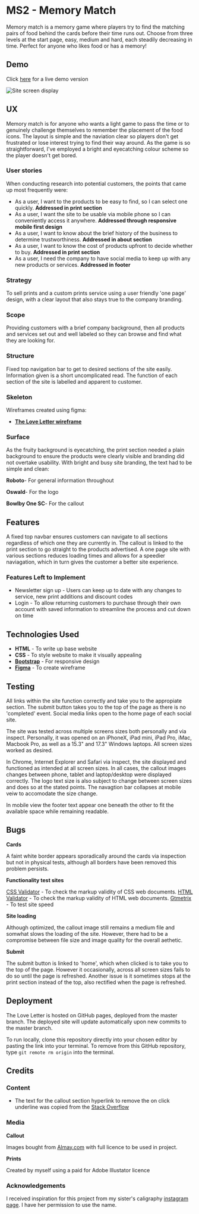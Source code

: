 # MS2 - Memory Match

Memory match is a memory game where players try to find the matching pairs of food behind the cards before their time runs out. Choose from three levels at the start page, easy, medium and hard, each steadily decreasing in time. Perfect for anyone who likes food or has a memory!  


## Demo

Click [here](https://darlyn-lurikah.github.io/MS1-The-Love-Letter/) for a live demo version

![Site screen display](https://github.com/Darlyn-Lurikah/MS2--Memory-Match2/blob/master/assets/Memory%20match%20screens%20screenshot.png)



## UX

Memory match is for anyone who wants a light game to pass the time or to genuinely challenge themselves to remember the placement of the food icons. The layout is simple and the naviation clear so players don't get frustrated or lose interest trying to find their way around. As the game is so straightforward, I've employed a bright and eyecatching colour scheme so the player doesn't get bored.  

### User stories 

When conducting research into potential customers, the points that came up most frequently were:
- As a user, I want to the products to be easy to find, so I can select one quickly. **Addressed in print section** 
- As a user, I want the site to be usable via mobile phone so I can conveniently access it anywhere. **Addressed through responsive mobile first design** 
- As a user, I want to know about the brief history of the business to determine trustworthiness. **Addressed in about section** 
- As a user, I want to know the cost of products upfront to decide whether to buy. **Addressed in print section** 
- As a user, I need the company to have social media to keep up with any new products or services. **Addressed in footer** 

### Strategy
To sell prints and a custom prints service using a user friendly 'one page' design, with a clear layout that also stays true to the company branding. 

### Scope 
Providing customers with a brief company background, then all products and services set out and well labeled so they can browse and find what they are looking for.

### Structure 
Fixed top navigation bar to get to desired sections of the site easily. Information given is a short uncomplicated read. The function of each section of the site is labelled and  apparent to customer. 

### Skeleton
Wireframes created using figma:
- [**The Love Letter wireframe**](https://github.com/Darlyn-Lurikah/MS1-The-Love-Letter/blob/master/mockups/The%20Love%20Letter%20wireframe.pdf) 

### Surface 
As the fruity background is eyecatching, the print section needed a plain background to ensure the products were clearly visible and branding did not overtake usability. 
With bright and busy site branding, the text had to be simple and clean: 

**Roboto**- For general information throughout

**Oswald**- For the logo 

**Bowlby One SC**- For the callout



## Features

A fixed top navbar ensures customers can navigate to all sections regardless of which one they are currently in. The callout is linked to the print section to go straight to the products advertised. A one page site with various sections reduces loading times and allows for a speedier naviagation, which in turn gives the customer a better site experience. 
 
 
### Features Left to Implement

- Newsletter sign up - Users can keep up to date with any changes to service, new print additions and discount codes 
- Login - To allow returning customers to purchase through their own account with saved information to streamline the process and cut down on time 



## Technologies Used

- **HTML** - To write up base website
- **CSS** - To style website to make it visually appealing
- **[Bootstrap](https://getbootstrap.com/)** - For responsive design  
- **[Figma](https://www.figma.com/)** - To create wireframe



## Testing

All links within the site function correctly and take you to the appropiate section. The submit button takes you to the top of the page as there is no 'completed' event. Social media links open to the home page of each social site. 

The site was tested across multiple screens sizes both personally and via inspect. Personally, it was opened on an iPhoneX, iPad mini, iPad Pro, iMac, Macbook Pro, as well as a 15.3" and 17.3" Windows laptops. All screen sizes worked as desired.

In Chrome, Internet Explorer and Safari via inspect, the site displayed and functioned as intended at all screen sizes. In all cases, the callout images changes between phone, tablet and laptop/desktop were displayed correctly. The logo text size is also subject to change between screen sizes and does so at the stated points. The navagtion bar collapses at mobile veiw to accomodate the size change. 

In mobile view the footer text appear one beneath the other to fit the available space while remaining readable.



## Bugs

**Cards**

A faint white border appears sporadically around the cards via inspection but not in physical tests, although all borders have been removed this problem persists. 

**Functionality test sites**

[CSS Validator](https://jigsaw.w3.org/css-validator/) - To check the markup validity of CSS web documents.
[HTML Validator](https://validator.w3.org/) - To check the markup validity of HTML web documents.
[Gtmetrix](https://gtmetrix.com/) - To test site speed 

**Site loading**

Although optimized, the callout image still remains a medium file and somwhat slows the loading of the site. However, there had to be a compromise between file size and image quality for the overall aethetic. 

**Submit**

The submit button is linked to 'home', which when clicked is to take you to the top of the page. However it occasionally, across all screen sizes fails to do so until the page is refreshed. Another issue is it sometimes stops at the print section instead of the top, also rectified when the page is refreshed. 



## Deployment

The Love Letter is hosted on GitHub pages, deployed from the master branch. The deployed site will update automatically upon new commits to the master branch.

To run locally, clone this repository directly into your chosen editor by pasting the link into your terminal. To remove from this GitHub repository, type ```git remote rm origin``` into the terminal.



## Credits

### Content

- The text for the callout section hyperlink to remove the on click underline was copied from the [Stack Overflow](https://stackoverflow.com/questions/27989672/why-is-link-underline-appearing-after-clicking-the-link)

### Media

**Callout**

Images bought from [Almay.com](https://www.alamy.com/) with full licence to be used in project.

**Prints**

Created by myself using a paid for Adobe Illustator licence 

### Acknowledgements

I received inspiration for this project from my sister's caligraphy [instagram page](https://www.instagram.com/_theloveletter/). I have her permission to use the name.  

